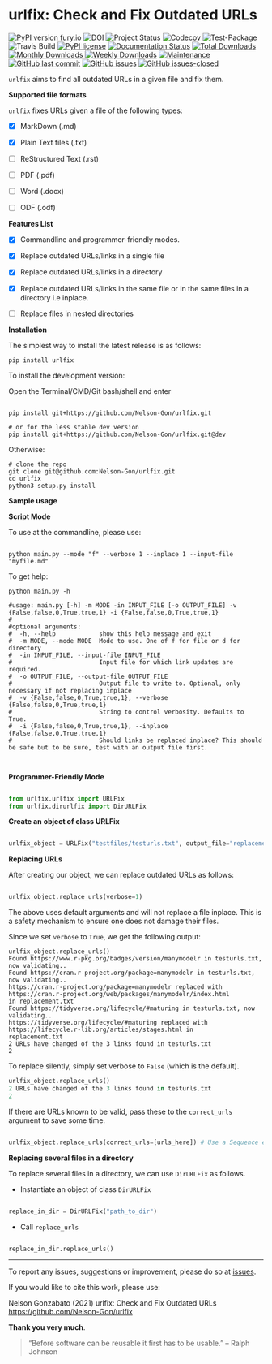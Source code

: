 # urlfix: Check and Fix Outdated URLs


[![PyPI version fury.io](https://badge.fury.io/py/urlfix.svg)](https://pypi.python.org/pypi/urlfix/)
[![DOI](https://zenodo.org/badge/DOI/10.5281/zenodo.4515212.svg)](https://doi.org/10.5281/zenodo.4515212)
[![Project Status](http://www.repostatus.org/badges/latest/active.svg)](http://www.repostatus.org/#active) 
[![Codecov](https://codecov.io/gh/Nelson-Gon/urlfix/branch/master/graph/badge.svg)](https://codecov.io/gh/Nelson-Gon/urlfix?branch=master)
![Test-Package](https://github.com/Nelson-Gon/urlfix/workflows/Test-Package/badge.svg)
![Travis Build](https://travis-ci.com/Nelson-Gon/urlfix.svg?branch=master)
[![PyPI license](https://img.shields.io/pypi/l/urlfix.svg)](https://pypi.python.org/pypi/urlfix/)
[![Documentation Status](https://readthedocs.org/projects/urlfix/badge/?version=latest)](https://urlfix.readthedocs.io/en/latest/?badge=latest)
[![Total Downloads](https://pepy.tech/badge/urlfix)](https://pepy.tech/project/urlfix)
[![Monthly Downloads](https://pepy.tech/badge/urlfix/month)](https://pepy.tech/project/urlfix)
[![Weekly Downloads](https://pepy.tech/badge/urlfix/week)](https://pepy.tech/project/urlfix)
[![Maintenance](https://img.shields.io/badge/Maintained%3F-yes-green.svg)](https://GitHub.com/Nelson-Gon/urlfix/graphs/commit-activity)
[![GitHub last commit](https://img.shields.io/github/last-commit/Nelson-Gon/urlfix.svg)](https://github.com/Nelson-Gon/urlfix/commits/master)
[![GitHub issues](https://img.shields.io/github/issues/Nelson-Gon/urlfix.svg)](https://GitHub.com/Nelson-Gon/urlfix/issues/)
[![GitHub issues-closed](https://img.shields.io/github/issues-closed/Nelson-Gon/urlfix.svg)](https://GitHub.com/Nelson-Gon/urlfix/issues?q=is%3Aissue+is%3Aclosed)



`urlfix` aims to find all outdated URLs in a given file and fix them. 

**Supported file formats**

`urlfix` fixes URLs given a file of the following types:

- [x] MarkDown (.md)
- [x] Plain Text files (.txt)

- [ ] ReStructured Text (.rst)

- [ ] PDF (.pdf)

- [ ] Word (.docx)

- [ ] ODF (.odf)

**Features List**

- [x] Commandline and programmer-friendly modes. 

- [x] Replace outdated URLs/links in a single file

- [x] Replace outdated URLs/links in a directory

- [x] Replace outdated URLs/links in the same file or in the same files in a directory i.e inplace.

- [ ] Replace files in nested directories

**Installation**

The simplest way to install the latest release is as follows:

```shell
pip install urlfix

```

To install the development version:


Open the Terminal/CMD/Git bash/shell and enter

```shell

pip install git+https://github.com/Nelson-Gon/urlfix.git

# or for the less stable dev version
pip install git+https://github.com/Nelson-Gon/urlfix.git@dev

```

Otherwise:

```shell
# clone the repo
git clone git@github.com:Nelson-Gon/urlfix.git
cd urlfix
python3 setup.py install

```



**Sample usage**

**Script Mode**

To use at the commandline, please use:

```shell

python main.py --mode "f" --verbose 1 --inplace 1 --input-file "myfile.md"

```

To get help:

```shell
python main.py -h 

#usage: main.py [-h] -m MODE -in INPUT_FILE [-o OUTPUT_FILE] -v {False,false,0,True,true,1} -i {False,false,0,True,true,1}
#
#optional arguments:
#  -h, --help            show this help message and exit
#  -m MODE, --mode MODE  Mode to use. One of f for file or d for directory
#  -in INPUT_FILE, --input-file INPUT_FILE
#                        Input file for which link updates are required.
#  -o OUTPUT_FILE, --output-file OUTPUT_FILE
#                        Output file to write to. Optional, only necessary if not replacing inplace
#  -v {False,false,0,True,true,1}, --verbose {False,false,0,True,true,1}
#                        String to control verbosity. Defaults to True.
#  -i {False,false,0,True,true,1}, --inplace {False,false,0,True,true,1}
#                        Should links be replaced inplace? This should be safe but to be sure, test with an output file first.



```

**Programmer-Friendly Mode**

```python

from urlfix.urlfix import URLFix
from urlfix.dirurlfix import DirURLFix

```

**Create an object of class URLFix**

```python

urlfix_object = URLFix("testfiles/testurls.txt", output_file="replacement.txt")

```
**Replacing URLs**

After creating our object, we can replace outdated URLs as follows:

```python

urlfix_object.replace_urls(verbose=1)

```
The above uses default arguments and will not replace a file inplace. This is a safety mechanism to ensure one does not
damage their files. 

Since we set `verbose` to `True`, we get the following output:

```shell
urlfix_object.replace_urls()
Found https://www.r-pkg.org/badges/version/manymodelr in testurls.txt, now validating.. 
Found https://cran.r-project.org/package=manymodelr in testurls.txt, now validating.. 
https://cran.r-project.org/package=manymodelr replaced with https://cran.r-project.org/web/packages/manymodelr/index.html 
in replacement.txt
Found https://tidyverse.org/lifecycle/#maturing in testurls.txt, now validating.. 
https://tidyverse.org/lifecycle/#maturing replaced with https://lifecycle.r-lib.org/articles/stages.html in 
replacement.txt
2 URLs have changed of the 3 links found in testurls.txt
2

```

To replace silently, simply set verbose to `False` (which is the default). 

```python
urlfix_object.replace_urls()
2 URLs have changed of the 3 links found in testurls.txt
2
```

If there are URLs known to be valid, pass these to the `correct_urls` argument to save some time.

```python 

urlfix_object.replace_urls(correct_urls=[urls_here]) # Use a Sequence eg tuple, list, etc

```


**Replacing several files in a directory**

To replace several files in a directory, we can use `DirURLFix` as follows.

* Instantiate an object of class `DirURLFix`

```python

replace_in_dir = DirURLFix("path_to_dir")

```

* Call `replace_urls`

```python

replace_in_dir.replace_urls()

```

---

To report any issues, suggestions or improvement, please do so at [issues](https://github.com/Nelson-Gon/urlfix/issues). 

If you would like to cite this work, please use:

Nelson Gonzabato (2021) urlfix: Check and Fix Outdated URLs https://github.com/Nelson-Gon/urlfix


**Thank you very much**. 


> “Before software can be reusable it first has to be usable.” – Ralph Johnson






